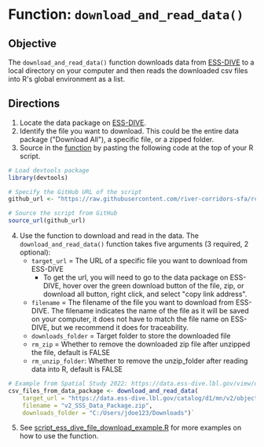 # Function: `download_and_read_data()`
## Objective
The `download_and_read_data()` function downloads data from [ESS-DIVE](https://data.ess-dive.lbl.gov/data) to a local directory on your computer and then reads the downloaded csv files into R's global environment as a list.
## Directions
1. Locate the data package on [ESS-DIVE](https://data.ess-dive.lbl.gov/data).
2. Identify the file you want to download. This could be the entire data package ("Download All"), a specific file, or a zipped folder. 
3. Source in the [function](https://github.com/river-corridors-sfa/rcsfa-essdive-api/blob/main/ESS-DIVE_Download_R/script_ess_dive_file_download_function.R) by pasting the following code at the top of your R script.

``` R
# Load devtools package
library(devtools)

# Specify the GitHub URL of the script
github_url <- "https://raw.githubusercontent.com/river-corridors-sfa/rcsfa-essdive-api/main/ESS-DIVE_Download_R/script_ess_dive_file_download_function.R"

# Source the script from GitHub
source_url(github_url)
```

4. Use the function to download and read in the data. The `download_and_read_data()` function takes five arguments (3 required, 2 optional):
	- `target_url` = The URL of a specific file you want to download from ESS-DIVE
 		- To get the url, you will need to go to the data package on ESS-DIVE, hover over the green download button of the file, zip, or download all button, right click, and select "copy link address". 
	- `filename` = The filename of the file you want to download from ESS-DIVE. The filename indicates the name of the file as it  will be saved on  your computer, it does not have to match the file name on ESS-DIVE, but we recommend it does for traceability.
	- `downloads_folder` = Target folder to store the downloaded file
	- `rm_zip` = Whether to remove the downloaded zip file after unzipped the file, default is FALSE
	- `rm_unzip_folder`: Whether to remove the unzip_folder after reading data into R, default is FALSE  
``` R
# Example from Spatial Study 2022: https://data.ess-dive.lbl.gov/view/doi:10.15485/1969566
csv_files_from_data_package <- download_and_read_data(
	target_url = "https://data.ess-dive.lbl.gov/catalog/d1/mn/v2/object/ess-dive-e99c54f68893641-20230824T171850688",
	filename = "v2_SSS_Data_Package.zip",
	downloads_folder = "C:/Users/jdoe123/Downloads")`
```

5. See [script_ess_dive_file_download_example.R](https://github.com/river-corridors-sfa/rcsfa-essdive-api/blob/main/ESS-DIVE_Download_R/script_ess_dive_file_download_example.R) for more examples on how to use the function.
